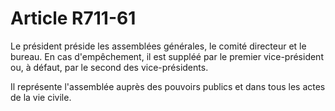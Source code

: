# Article R711-61

Le président préside les assemblées générales, le comité directeur et le bureau. En cas d'empêchement, il est suppléé par le premier vice-président ou, à défaut, par le second  des vice-présidents.

Il représente l'assemblée auprès des pouvoirs publics et dans tous les actes de la vie civile.
